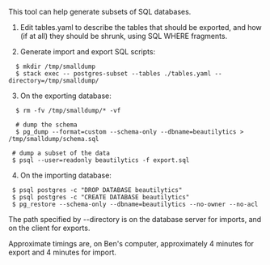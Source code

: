 This tool can help generate subsets of SQL databases.

1. Edit tables.yaml to describe the tables that should be exported,
   and how (if at all) they should be shrunk, using SQL WHERE fragments.

2. Generate import and export SQL scripts:

```
  $ mkdir /tmp/smalldump
  $ stack exec -- postgres-subset --tables ./tables.yaml --directory=/tmp/smalldump/
```

3. On the exporting database:

```
  $ rm -fv /tmp/smalldump/* -vf

  # dump the schema
  $ pg_dump --format=custom --schema-only --dbname=beautilytics > /tmp/smalldump/schema.sql

 # dump a subset of the data
 $ psql --user=readonly beautilytics -f export.sql
```

4. On the importing database:

```
 $ psql postgres -c "DROP DATABASE beautilytics"
 $ psql postgres -c "CREATE DATABASE beautilytics"
 $ pg_restore --schema-only --dbname=beautilytics --no-owner --no-acl
```

The path specified by --directory is on the database server
for imports, and on the client for exports.

Approximate timings are, on Ben's computer, approximately 4 minutes
for export and 4 minutes for import.


